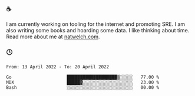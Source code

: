 ### ☕

I am currently working on tooling for the internet and promoting SRE. I am also writing some books and hoarding some data. I like thinking about time. Read more about me at [natwelch.com](https://natwelch.com).

### 🕒

<!--START_SECTION:waka-->

```text
From: 13 April 2022 - To: 20 April 2022

Go                     ███████████████████▒░░░░░   77.00 %
MDX                    █████▓░░░░░░░░░░░░░░░░░░░   23.00 %
Bash                   ░░░░░░░░░░░░░░░░░░░░░░░░░   00.00 %
```

<!--END_SECTION:waka-->
